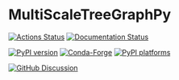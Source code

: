 # MultiScaleTreeGraphPy

[![Actions Status][actions-badge]][actions-link]
[![Documentation Status][rtd-badge]][rtd-link]

[![PyPI version][pypi-version]][pypi-link]
[![Conda-Forge][conda-badge]][conda-link]
[![PyPI platforms][pypi-platforms]][pypi-link]

[![GitHub Discussion][github-discussions-badge]][github-discussions-link]

<!-- SPHINX-START -->

<!-- prettier-ignore-start -->
[actions-badge]:            https://github.com/thomasarsouze/MultiScaleTreeGraphPy/workflows/CI/badge.svg
[actions-link]:             https://github.com/thomasarsouze/MultiScaleTreeGraphPy/actions
[conda-badge]:              https://img.shields.io/conda/vn/conda-forge/MultiScaleTreeGraphPy
[conda-link]:               https://github.com/conda-forge/MultiScaleTreeGraphPy-feedstock
[github-discussions-badge]: https://img.shields.io/static/v1?label=Discussions&message=Ask&color=blue&logo=github
[github-discussions-link]:  https://github.com/thomasarsouze/MultiScaleTreeGraphPy/discussions
[pypi-link]:                https://pypi.org/project/MultiScaleTreeGraphPy/
[pypi-platforms]:           https://img.shields.io/pypi/pyversions/MultiScaleTreeGraphPy
[pypi-version]:             https://img.shields.io/pypi/v/MultiScaleTreeGraphPy
[rtd-badge]:                https://readthedocs.org/projects/MultiScaleTreeGraphPy/badge/?version=latest
[rtd-link]:                 https://MultiScaleTreeGraphPy.readthedocs.io/en/latest/?badge=latest

<!-- prettier-ignore-end -->
